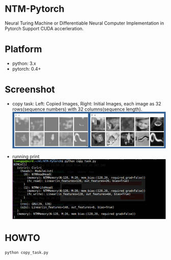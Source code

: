 # NTM-Pytorch
Neural Turing Machine or Differentiable Neural Computer Implementation in Pytorch
Support CUDA accerleration.

# Platform
- python: 3.x
- pytorch: 0.4+

# Screenshot
- copy task: Left: Copied Images, Right: Initial Images, each image as 32 rows(sequence numbers) with 32 columns(sequence length).
![copy_img](res/copy_img.png)

- running print
![run](res/run.png)

# HOWTO

`python copy_task.py`


